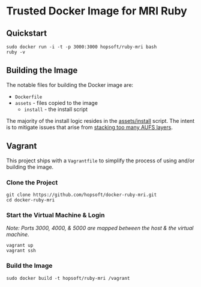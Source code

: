 # Trusted Docker Image for MRI Ruby

## Quickstart

```
sudo docker run -i -t -p 3000:3000 hopsoft/ruby-mri bash
ruby -v
```

## Building the Image

The notable files for building the Docker image are:

* `Dockerfile`
* `assets` - files copied to the image
  * `install` - the install script

The majority of the install logic resides in the
[assets/install](https://github.com/hopsoft/docker-ruby-mri/blob/master/assets/install) script.
The intent is to mitigate issues that arise from
[stacking too many AUFS layers](https://github.com/dotcloud/docker/issues/1171).

## Vagrant

This project ships with a `Vagrantfile` to simplify the process of using and/or building the image.

### Clone the Project

```
git clone https://github.com/hopsoft/docker-ruby-mri.git
cd docker-ruby-mri
```

### Start the Virtual Machine & Login

*Note: Ports 3000, 4000, & 5000 are mapped between the host & the virtual machine.*

```
vagrant up
vagrant ssh
```

### Build the Image

```
sudo docker build -t hopsoft/ruby-mri /vagrant
```
